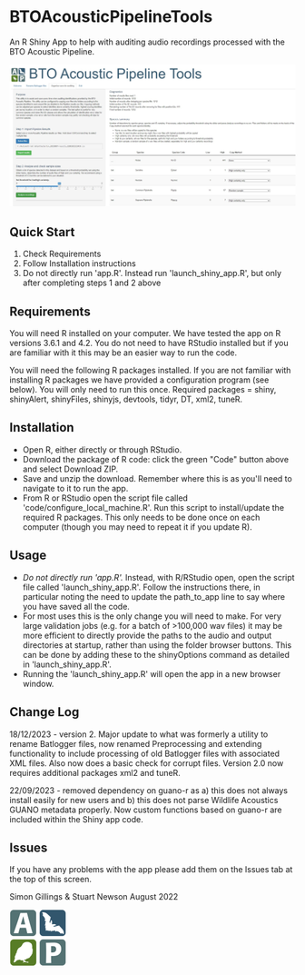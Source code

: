 # BTOAcousticPipelineTools
An R Shiny App to help with auditing audio recordings processed with the BTO Acoustic Pipeline.

![Screenshot](https://github.com/BritishTrustForOrnithology/BTOAcousticPipelineTools/blob/main/www/screengrab01.jpg)

## Quick Start

1. Check Requirements
2. Follow Installation instructions
3. Do not directly run 'app.R'. Instead run 'launch_shiny_app.R', but only after completing steps 1 and 2 above


## Requirements

You will need R installed on your computer. We have tested the app on R versions 3.6.1 and 4.2. You do not need to have RStudio installed but if you are familiar with it this may be an easier way to run the code.

You will need the following R packages installed. If you are not familiar with installing R packages we have provided a configuration program (see below). You will only need to run this once. Required packages = shiny, shinyAlert, shinyFiles, shinyjs, devtools, tidyr, DT, xml2, tuneR.


## Installation

* Open R, either directly or through RStudio.
* Download the package of R code: click the green "Code" button above and select Download ZIP. 
* Save and unzip the download. Remember where this is as you'll need to navigate to it to run the app.
* From R or RStudio open the script file called 'code/configure_local_machine.R'. Run this script to install/update the required R packages. This only needs to be done once on each computer (though you may need to repeat it if you update R).


## Usage

* *Do not directly run 'app.R'.* Instead, with R/RStudio open, open the script file called 'launch_shiny_app.R'. Follow the instructions there, in particular noting the need to update the path_to_app line to say where you have saved all the code.
* For most uses this is the only change you will need to make. For very large validation jobs (e.g. for a batch of >100,000 wav files) it may be more efficient to directly provide the paths to the audio and output directories at startup, rather than using the folder browser buttons. This can be done by adding these to the shinyOptions command as detailed in 'launch_shiny_app.R'. 
* Running the 'launch_shiny_app.R' will open the app in a new browser window.


## Change Log

18/12/2023 - version 2. Major update to what was formerly a utility to rename Batlogger files, now renamed Preprocessing and extending functionality to include processing of old Batlogger files with associated XML files. Also now does a basic check for corrupt files. Version 2.0 now requires additional packages xml2 and tuneR.

22/09/2023 - removed dependency on guano-r as a) this does not always install easily for new users and b) this does not parse Wildlife Acoustics GUANO metadata properly. Now custom functions based on guano-r are included within the Shiny app code.


## Issues

If you have any problems with the app please add them on the Issues tab at the top of this screen.

Simon Gillings & Stuart Newson
August 2022

![APlogo](https://github.com/BritishTrustForOrnithology/BTOAcousticPipelineTools/blob/main/www/APlogo100px.png)



